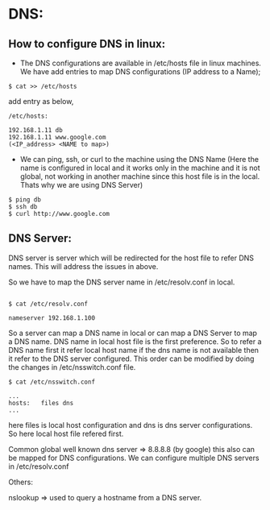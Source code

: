 # DNS:

## How to configure DNS in linux:

* The DNS configurations are available in /etc/hosts file in linux machines.  We have add entries to map DNS configurations (IP address to a Name);

```linux
$ cat >> /etc/hosts
```

add entry as below,

```linux
/etc/hosts:

192.168.1.11 db
192.168.1.11 www.google.com
(<IP_address> <NAME to map>)
```


* We can ping, ssh, or curl to the machine using the DNS Name (Here the name is configured in local and it works only in the machine and it is not global, not working in another machine since this host file is in the local.  Thats why we are using DNS Server)

```linux
$ ping db
$ ssh db
$ curl http://www.google.com
```


## DNS Server:

DNS server is server which will be redirected for the host file to refer DNS names.  This will address the issues in above.  

So we have to map the DNS server name in /etc/resolv.conf in local. 

```linux

$ cat /etc/resolv.conf

nameserver 192.168.1.100

```


So a server can map a DNS name in local or can map a DNS Server to map a DNS name.  DNS name in local host file is the first preference.  So to refer a DNS name first it refer local host name if the dns name is not available then it refer to the DNS server configured.  This order can be modified by doing the changes in /etc/nsswitch.conf file.

```linux
$ cat /etc/nsswitch.conf

...
hosts:   files dns
...
```

here files is local host configuration and dns is dns server configurations.   So here local host file refered first.

Common global well known dns server => 8.8.8.8  (by google) this also can be mapped for DNS configurations.  We can configure multiple DNS servers in /etc/resolv.conf


Others:

nslookup  => used to query a hostname from a DNS server.




